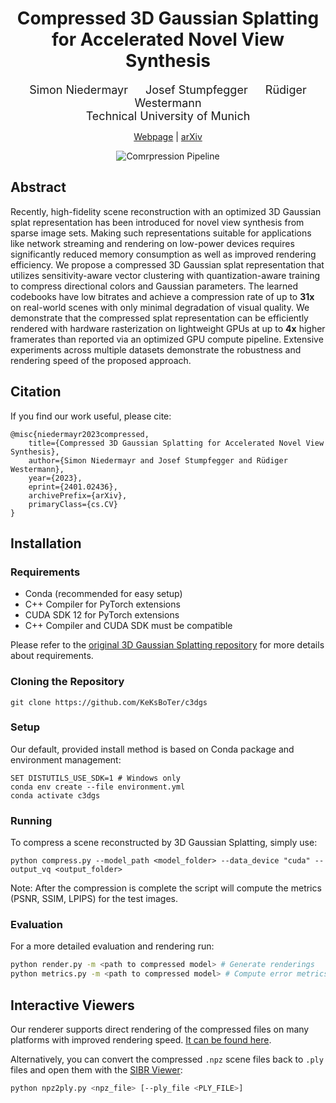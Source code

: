 <div align="center">

# Compressed 3D Gaussian Splatting for Accelerated Novel View Synthesis


<font size="4">
Simon Niedermayr &emsp; Josef Stumpfegger  &emsp; Rüdiger Westermann
</font>
<br>

<font size="4">
 Technical University of Munich 
</font>

<a href="https://keksboter.github.io/c3dgs/">Webpage</a> | <a href="https://arxiv.org/abs/2401.02436">arXiv</a> 

<img src="docs/static/img/pipeline.svg" alt="Comrpression Pipeline"/>
</div>

## Abstract
Recently, high-fidelity scene reconstruction with an optimized 3D Gaussian splat representation has been introduced for novel view synthesis from sparse image sets. Making such representations suitable for applications like network streaming and rendering on low-power devices requires significantly reduced memory consumption as well as improved rendering efficiency.
We propose a compressed 3D Gaussian splat representation that utilizes sensitivity-aware vector clustering with quantization-aware training to compress directional colors and Gaussian parameters. The learned codebooks have low bitrates and achieve a compression rate of up to **31x** on real-world scenes with only minimal degradation of visual quality. We demonstrate that the compressed splat representation can be efficiently rendered with hardware rasterization on lightweight GPUs at up to **4x** higher framerates than reported via an optimized GPU compute pipeline. Extensive experiments across multiple datasets demonstrate the robustness and rendering speed of the proposed approach. 

## Citation
If you find our work useful, please cite:
```
@misc{niedermayr2023compressed,
    title={Compressed 3D Gaussian Splatting for Accelerated Novel View Synthesis}, 
    author={Simon Niedermayr and Josef Stumpfegger and Rüdiger Westermann},
    year={2023},
    eprint={2401.02436},
    archivePrefix={arXiv},
    primaryClass={cs.CV}
}
```

## Installation

### Requirements

- Conda (recommended for easy setup)
- C++ Compiler for PyTorch extensions
- CUDA SDK 12 for PyTorch extensions
- C++ Compiler and CUDA SDK must be compatible


Please refer to the [original 3D Gaussian Splatting repository](https://github.com/graphdeco-inria/gaussian-splatting) for more details about requirements.

### Cloning the Repository
```
git clone https://github.com/KeKsBoTer/c3dgs
```

### Setup 

Our default, provided install method is based on Conda package and environment management:

```
SET DISTUTILS_USE_SDK=1 # Windows only
conda env create --file environment.yml
conda activate c3dgs
```

### Running 

To compress a scene reconstructed by 3D Gaussian Splatting, simply use:

```
python compress.py --model_path <model_folder> --data_device "cuda" --output_vq <output_folder>
```

Note: After the compression is complete the script will compute the metrics (PSNR, SSIM, LPIPS) for the test images.

### Evaluation

For a more detailed evaluation and rendering run:

```bash
python render.py -m <path to compressed model> # Generate renderings
python metrics.py -m <path to compressed model> # Compute error metrics on renderings
```

## Interactive Viewers

Our renderer supports direct rendering of the compressed files on many platforms with improved rendering speed.
[It can be found here](https://github.com/KeKsBoTer/web-splat).


Alternatively, you can convert the compressed `.npz` scene files back to `.ply` files and open them with the [SIBR Viewer](https://github.com/graphdeco-inria/gaussian-splatting#interactive-viewers):

```bash
python npz2ply.py <npz_file> [--ply_file <PLY_FILE>]
```
